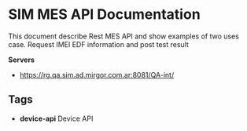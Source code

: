 # SIM MES API Documentation
This document describe Rest MES API and show examples of two uses case. Request IMEI EDF information and post test result

**Servers**
   * https://rg.qa.sim.ad.mirgor.com.ar:8081/QA-int/
## Tags
   * **device-api** Device API

